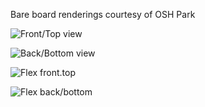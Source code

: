 Bare board renderings courtesy of OSH Park

![Front/Top view](https://644db4de3505c40a0444-327723bce298e3ff5813fb42baeefbaa.ssl.cf1.rackcdn.com/90c327db9cd56a07acc9f059464e7816.png)

![Back/Bottom view](https://644db4de3505c40a0444-327723bce298e3ff5813fb42baeefbaa.ssl.cf1.rackcdn.com/01f6c52ba038898780f400239f10d6ac.png)

![Flex front.top]()

![Flex back/bottom]()

